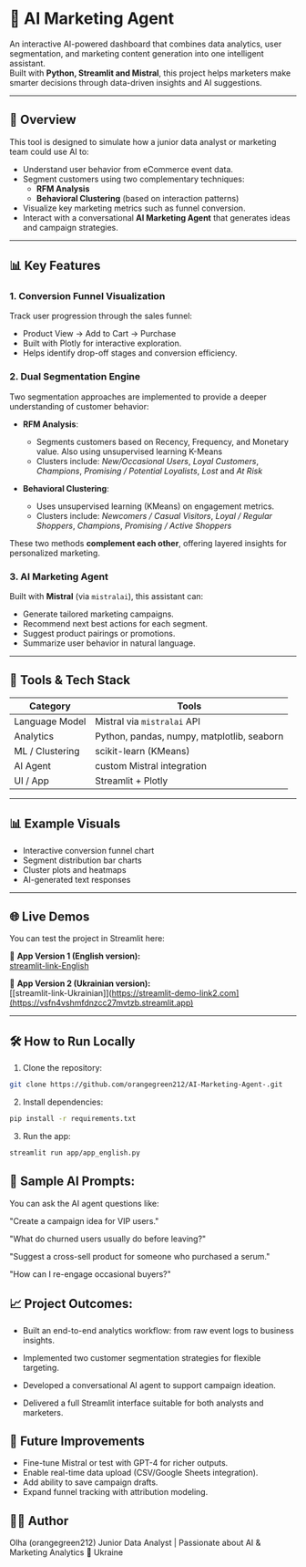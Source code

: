 # 🤖 AI Marketing Agent

An interactive AI-powered dashboard that combines data analytics, user segmentation, and marketing content generation into one intelligent assistant.  
Built with **Python, Streamlit and Mistral**, this project helps marketers make smarter decisions through data-driven insights and AI suggestions.

---

## 🚀 Overview

This tool is designed to simulate how a junior data analyst or marketing team could use AI to:

- Understand user behavior from eCommerce event data.
- Segment customers using two complementary techniques:
  - **RFM Analysis**
  - **Behavioral Clustering** (based on interaction patterns)
- Visualize key marketing metrics such as funnel conversion.
- Interact with a conversational **AI Marketing Agent** that generates ideas and campaign strategies.

---

## 📊 Key Features

### 1. Conversion Funnel Visualization
Track user progression through the sales funnel:
- Product View → Add to Cart → Purchase
- Built with Plotly for interactive exploration.
- Helps identify drop-off stages and conversion efficiency.

### 2. Dual Segmentation Engine
Two segmentation approaches are implemented to provide a deeper understanding of customer behavior:

- **RFM Analysis**:
  - Segments customers based on Recency, Frequency, and Monetary value. Also using unsupervised learning K-Means
  - Clusters include: *New/Occasional Users*, *Loyal Customers*, *Champions*, *Promising / Potential Loyalists*, *Lost* and *At Risk*

- **Behavioral Clustering**:
  - Uses unsupervised learning (KMeans) on engagement metrics.
  - Clusters include: *Newcomers / Casual Visitors*, *Loyal / Regular Shoppers*, *Champions*, *Promising / Active Shoppers*

These two methods **complement each other**, offering layered insights for personalized marketing.

### 3. AI Marketing Agent
Built with  **Mistral** (via `mistralai`), this assistant can:

- Generate tailored marketing campaigns.
- Recommend next best actions for each segment.
- Suggest product pairings or promotions.
- Summarize user behavior in natural language.

---

## 🧰 Tools & Tech Stack

| Category         | Tools                                    |
|------------------|-------------------------------------------|
| Language Model   | Mistral via `mistralai` API            |
| Analytics        | Python, pandas, numpy, matplotlib, seaborn |
| ML / Clustering  | scikit-learn (KMeans)                     |
| AI Agent         | custom Mistral integration                |
| UI / App         | Streamlit + Plotly                        |

---

## 📊 Example Visuals

- Interactive conversion funnel chart
- Segment distribution bar charts
- Cluster plots and heatmaps
- AI-generated text responses

---

## 🌐 Live Demos

You can test the project in Streamlit here:

🔗 **App Version 1 (English version):**  
[streamlit-link-English](https://92ojbikbpkzxyjzjcymybp.streamlit.app/)

🔗 **App Version 2 (Ukrainian version):**  
[[streamlit-link-Ukrainian]](https://streamlit-demo-link2.com](https://vsfn4vshmfdnzcc27mvtzb.streamlit.app)

---

## 🛠️ How to Run Locally

1. Clone the repository:
```bash
git clone https://github.com/orangegreen212/AI-Marketing-Agent-.git
```

2. Install dependencies:

  ```bash
  pip install -r requirements.txt
  ```
3. Run the app:
   
```bash
streamlit run app/app_english.py
 ```

## 💬 Sample AI Prompts:

You can ask the AI agent questions like:

"Create a campaign idea for VIP users."

"What do churned users usually do before leaving?"

"Suggest a cross-sell product for someone who purchased a serum."

"How can I re-engage occasional buyers?"

##  📈 Project Outcomes:

- Built an end-to-end analytics workflow: from raw event logs to business insights.

- Implemented two customer segmentation strategies for flexible targeting.

- Developed a conversational AI agent to support campaign ideation.

- Delivered a full Streamlit interface suitable for both analysts and marketers.

## 📌 Future Improvements

- Fine-tune Mistral or test with GPT-4 for richer outputs.
- Enable real-time data upload (CSV/Google Sheets integration).
- Add ability to save campaign drafts.
- Expand funnel tracking with attribution modeling.

## 👩‍💻 Author

Olha (orangegreen212)
Junior Data Analyst | Passionate about AI & Marketing Analytics
📍 Ukraine
